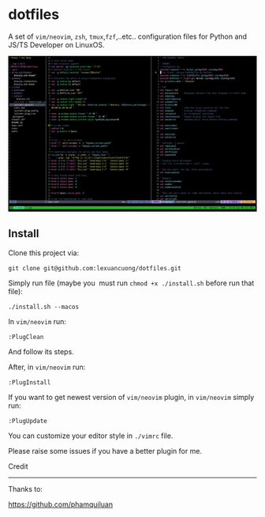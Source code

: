 # dotfiles
A set of `vim/neovim`, `zsh`, `tmux`,`fzf`,..etc.. configuration files for Python and JS/TS Developer on LinuxOS.

![Screenshot](./assets/my-vim-screenshot.png)

Install
-------

Clone this project via:

    git clone git@github.com:lexuancuong/dotfiles.git

Simply run file (maybe you  must run `chmod +x ./install.sh` before run that file):

    ./install.sh --macos
    
In `vim/neovim` run:

    :PlugClean

And follow its steps.

After, in `vim/neovim` run:

    :PlugInstall

If you want to get newest version of `vim/neovim` plugin, in `vim/neovim` simply run:

    :PlugUpdate

You can customize your editor style in `./vimrc` file.

Please raise some issues if you have a better plugin for me.

Credit

-------

Thanks to:

https://github.com/phamquiluan

